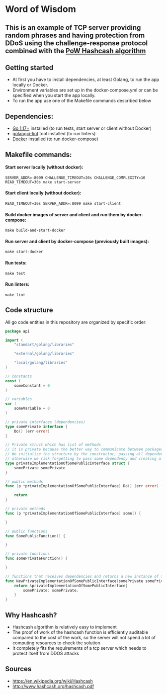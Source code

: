 # Word of Wisdom

## This is an example of TCP server providing random phrases and having protection from DDoS using the challenge-response protocol combined with the [PoW Hashcash algorithm](https://en.wikipedia.org/wiki/Hashcash)

## Getting started

- At first you have to install dependencies, at least Golang, to run the app locally or Docker.
- Environment variables are set up in the docker-compose.yml or can be specified when you start the app locally.
- To run the app use one of the Makefile commands described below

## Dependencies:

- [Go 1.17+](https://go.dev/dl/) installed (to run tests, start server or client without Docker)
- [golangci-lint](https://github.com/golangci/golangci-lint) tool installed (to run linters)
- [Docker](https://docs.docker.com/engine/install/) installed (to run docker-compose)

## Makefile commands:

#### Start server locally (without docker):

```
SERVER_ADDR=:8099 CHALLENGE_TIMEOUT=20s CHALLENGE_COMPLEXITY=10 READ_TIMEOUT=30s make start-server
```

#### Start client locally (without docker):

```
READ_TIMEOUT=30s SERVER_ADDR=:8099 make start-client
```

#### Build docker images of server and client and run them by docker-compose:

```
make build-and-start-docker
```

#### Run server and client by docker-compose (previously built images):

```
make start-docker
```

#### Run tests:

```
make test
```

#### Run linters:

```
make lint
```

## Code structure

All go code entities in this repository are organized by specific order:

```go
package api

import (
    "standart/golang/libraries"

    "external/golang/libraries"

    "local/golang/libraries"
)

// constants
const (
    someConstant = 0
)

// variables
var (
    someVariable = 0
)

// private interfaces (dependencies)
type somePrivate interface {
    Do() (err error)
}

// Private struct which has list of methods
// it is private because the better way to communicate between packages is by private interfaces.
// We initialize the structure by the constructor, passing all dependencies,
// otherwise we risk forgetting to pass some dependency and creating a structure in an invalid state
type privateImplementationOfSomePublicInterface struct {
    somePrivate somePrivate
}

// public methods
func (p *privateImplementationOfSomePublicInterface) Do() (err error) {

    return
}

// private methods
func (p *privateImplementationOfSomePublicInterface) some() {

}

// public functions
func SomePublicFunction() {

}

// private functions
func somePrivateFunction() {

}

// functions that receives dependencies and returns a new instance of the implementation
func NewPrivateImplementationOfSomePublicInterface(somePrivate somePrivate) &somePrivate {
    return &privateImplementationOfSomePublicInterface{
        somePrivate: somePrivate,
    }
}

```

## Why Hashcash?

- Hashcash algorithm is relatively easy to implement
- The proof of work of the hashcash function is efficiently auditable compared to the cost of the work, so the server will not spend a lot of computing resources to check the solution
- It completely fits the requirements of a tcp server which needs to protect itself from DDOS attacks

## Sources

- https://en.wikipedia.org/wiki/Hashcash
- http://www.hashcash.org/hashcash.pdf
